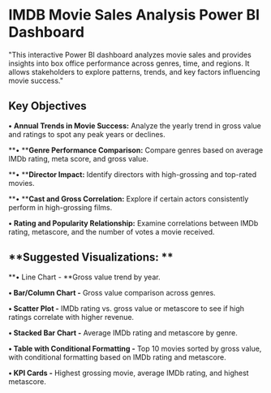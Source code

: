 # **IMDB Movie Sales Analysis Power BI Dashboard**
"This interactive Power BI dashboard analyzes movie sales and provides insights into box office performance across genres, time, and regions. It allows stakeholders to explore patterns, trends, and key factors influencing movie success."

## **Key Objectives**

**•**	**Annual Trends in Movie Success:** Analyze the yearly trend in gross value and ratings to spot any peak years or declines. 

**•	****Genre Performance Comparison:** Compare genres based on average IMDb rating, meta score, and gross value.

**•	****Director Impact:** Identify directors with high-grossing and top-rated movies. 

**•	****Cast and Gross Correlation:** Explore if certain actors consistently perform in high-grossing films. 

**•**	**Rating and Popularity Relationship:** Examine correlations between IMDb rating, metascore, and the number of votes a movie received. 

## **Suggested Visualizations: **

**•	Line Chart - **Gross value trend by year. 

**•	Bar/Column Chart -** Gross value comparison across genres.

**•	Scatter Plot -** IMDb rating vs. gross value or metascore to see if high ratings correlate with higher revenue. 

**•	Stacked Bar Chart -** Average IMDb rating and metascore by genre.

**•	Table with Conditional Formatting -** Top 10 movies sorted by gross value, with conditional formatting based on IMDb rating and metascore. 

**•	KPI Cards -** Highest grossing movie, average IMDb rating, and highest metascore. 

